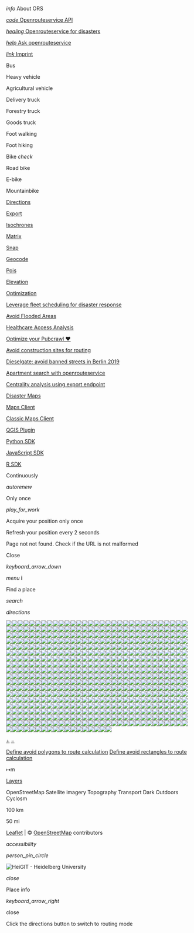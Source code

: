 _info_ About ORS

[_code_ Openrouteservice API](https://openrouteservice.org/)

[_healing_ Openrouteservice for disasters](https://disaster.openrouteservice.org/)

[_help_ Ask openrouteservice](https://ask.openrouteservice.org/c/maps/20)

[_link_ Imprint](https://heigit.org/imprint/)

Bus


Heavy vehicle


Agricultural vehicle


Delivery truck


Forestry truck


Goods truck


Foot walking


Foot hiking


Bike
_check_

Road bike


E-bike


Mountainbike


[Directions](https://maps.openrouteservice.org/dev/#/api-docs/v2/directions/%7Bprofile%7D/get "Directions")

[Export](https://maps.openrouteservice.org/dev/#/api-docs/v2/export/%7Bprofile%7D/post "Export")

[Isochrones](https://maps.openrouteservice.org/dev/#/api-docs/v2/isochrones/%7Bprofile%7D/post "Isochrones")

[Matrix](https://maps.openrouteservice.org/dev/#/api-docs/v2/matrix/%7Bprofile%7D/post "Matrix")

[Snap](https://maps.openrouteservice.org/dev/#/api-docs/v2/snap/%7Bprofile%7D/post "Snap")

[Geocode](https://maps.openrouteservice.org/dev/#/api-docs/geocode "Geocode")

[Pois](https://maps.openrouteservice.org/dev/#/api-docs/pois/post "Pois")

[Elevation](https://maps.openrouteservice.org/dev/#/api-docs/elevation "Elevation")

[Optimization](https://maps.openrouteservice.org/dev/#/api-docs/optimization "Optimization")

[Leverage fleet scheduling for disaster response](https://maps.openrouteservice.org/disaster-optimization/ "Leverage fleet scheduling for disaster response")

[Avoid Flooded Areas](https://maps.openrouteservice.org/example-avoid-flooded-areas-with-ors "Avoid Flooded Areas")

[Healthcare Access Analysis](https://maps.openrouteservice.org/example-healthcare-access-analysis-with-ors "Healthcare Access Analysis")

[Optimize your Pubcrawl ♥](https://maps.openrouteservice.org/example-optimize-pub-crawl-with-ors/ "Optimize your Pubcrawl ♥")

[Avoid construction sites for routing](https://maps.openrouteservice.org/example-avoid-obstacles-while-routing/ "Avoid construction sites for routing")

[Dieselgate: avoid banned streets in Berlin 2019](https://maps.openrouteservice.org/dieselgate-avoid-berlin-banned-diesel-streets/ "Dieselgate: avoid banned streets in Berlin 2019")

[Apartment search with openrouteservice](https://maps.openrouteservice.org/example-apartment-search-with-ors/ "Apartment search with openrouteservice")

[Centrality analysis using export endpoint](https://maps.openrouteservice.org/centrality-analysis-using-export-endpoint "Centrality analysis using export endpoint")

[Disaster Maps](https://disaster.openrouteservice.org/ "Disaster Maps")

[Maps Client](https://maps.openrouteservice.org/ "Maps Client")

[Classic Maps Client](https://classic-maps.openrouteservice.org/ "Classic Maps Client")

[QGIS Plugin](https://github.com/GIScience/orstools-qgis-plugin "QGIS Plugin")

[Python SDK](https://github.com/GIScience/openrouteservice-py "Python SDK")

[JavaScript SDK](https://github.com/GIScience/openrouteservice-js "JavaScript SDK")

[R SDK](https://github.com/GIScience/openrouteservice-r "R SDK")

Continuously

_autorenew_

Only once

_play\_for\_work_

Acquire your position only once

Refresh your position every 2 seconds

Page not not found. Check if the URL is not malformed

Close

_keyboard\_arrow\_down_

_menu_
**i**

Find a place

_search_

_directions_

![](https://tile.openstreetmap.org/6/33/21.png)![](https://tile.openstreetmap.org/6/33/22.png)![](https://tile.openstreetmap.org/6/32/21.png)![](https://tile.openstreetmap.org/6/34/21.png)![](https://tile.openstreetmap.org/6/32/22.png)![](https://tile.openstreetmap.org/6/34/22.png)![](https://tile.openstreetmap.org/6/33/20.png)![](https://tile.openstreetmap.org/6/33/23.png)![](https://tile.openstreetmap.org/6/32/20.png)![](https://tile.openstreetmap.org/6/34/20.png)![](https://tile.openstreetmap.org/6/32/23.png)![](https://tile.openstreetmap.org/6/34/23.png)![](https://tile.openstreetmap.org/6/31/21.png)![](https://tile.openstreetmap.org/6/35/21.png)![](https://tile.openstreetmap.org/6/31/22.png)![](https://tile.openstreetmap.org/6/35/22.png)![](https://tile.openstreetmap.org/6/33/19.png)![](https://tile.openstreetmap.org/6/31/20.png)![](https://tile.openstreetmap.org/6/35/20.png)![](https://tile.openstreetmap.org/6/31/23.png)![](https://tile.openstreetmap.org/6/35/23.png)![](https://tile.openstreetmap.org/6/33/24.png)![](https://tile.openstreetmap.org/6/32/19.png)![](https://tile.openstreetmap.org/6/34/19.png)![](https://tile.openstreetmap.org/6/32/24.png)![](https://tile.openstreetmap.org/6/34/24.png)![](https://tile.openstreetmap.org/6/30/21.png)![](https://tile.openstreetmap.org/6/36/21.png)![](https://tile.openstreetmap.org/6/30/22.png)![](https://tile.openstreetmap.org/6/36/22.png)![](https://tile.openstreetmap.org/6/31/19.png)![](https://tile.openstreetmap.org/6/35/19.png)![](https://tile.openstreetmap.org/6/31/24.png)![](https://tile.openstreetmap.org/6/35/24.png)![](https://tile.openstreetmap.org/6/30/20.png)![](https://tile.openstreetmap.org/6/36/20.png)![](https://tile.openstreetmap.org/6/30/23.png)![](https://tile.openstreetmap.org/6/36/23.png)![](https://tile.openstreetmap.org/6/33/18.png)![](https://tile.openstreetmap.org/6/33/25.png)![](https://tile.openstreetmap.org/6/32/18.png)![](https://tile.openstreetmap.org/6/34/18.png)![](https://tile.openstreetmap.org/6/32/25.png)![](https://tile.openstreetmap.org/6/34/25.png)![](https://tile.openstreetmap.org/6/30/19.png)![](https://tile.openstreetmap.org/6/36/19.png)![](https://tile.openstreetmap.org/6/30/24.png)![](https://tile.openstreetmap.org/6/36/24.png)![](https://tile.openstreetmap.org/6/31/18.png)![](https://tile.openstreetmap.org/6/35/18.png)![](https://tile.openstreetmap.org/6/29/21.png)![](https://tile.openstreetmap.org/6/37/21.png)![](https://tile.openstreetmap.org/6/29/22.png)![](https://tile.openstreetmap.org/6/37/22.png)![](https://tile.openstreetmap.org/6/31/25.png)![](https://tile.openstreetmap.org/6/35/25.png)![](https://tile.openstreetmap.org/6/29/20.png)![](https://tile.openstreetmap.org/6/37/20.png)![](https://tile.openstreetmap.org/6/29/23.png)![](https://tile.openstreetmap.org/6/37/23.png)![](https://tile.openstreetmap.org/6/33/17.png)![](https://tile.openstreetmap.org/6/33/26.png)![](https://tile.openstreetmap.org/6/32/17.png)![](https://tile.openstreetmap.org/6/34/17.png)![](https://tile.openstreetmap.org/6/30/18.png)![](https://tile.openstreetmap.org/6/36/18.png)![](https://tile.openstreetmap.org/6/30/25.png)![](https://tile.openstreetmap.org/6/36/25.png)![](https://tile.openstreetmap.org/6/32/26.png)![](https://tile.openstreetmap.org/6/34/26.png)![](https://tile.openstreetmap.org/6/29/19.png)![](https://tile.openstreetmap.org/6/37/19.png)![](https://tile.openstreetmap.org/6/29/24.png)![](https://tile.openstreetmap.org/6/37/24.png)![](https://tile.openstreetmap.org/6/31/17.png)![](https://tile.openstreetmap.org/6/35/17.png)![](https://tile.openstreetmap.org/6/31/26.png)![](https://tile.openstreetmap.org/6/35/26.png)![](https://tile.openstreetmap.org/6/29/18.png)![](https://tile.openstreetmap.org/6/37/18.png)![](https://tile.openstreetmap.org/6/29/25.png)![](https://tile.openstreetmap.org/6/37/25.png)![](https://tile.openstreetmap.org/6/30/17.png)![](https://tile.openstreetmap.org/6/36/17.png)![](https://tile.openstreetmap.org/6/30/26.png)![](https://tile.openstreetmap.org/6/36/26.png)![](https://tile.openstreetmap.org/6/33/16.png)![](https://tile.openstreetmap.org/6/33/27.png)![](https://tile.openstreetmap.org/6/32/16.png)![](https://tile.openstreetmap.org/6/34/16.png)![](https://tile.openstreetmap.org/6/32/27.png)![](https://tile.openstreetmap.org/6/34/27.png)![](https://tile.openstreetmap.org/6/31/16.png)![](https://tile.openstreetmap.org/6/35/16.png)![](https://tile.openstreetmap.org/6/31/27.png)![](https://tile.openstreetmap.org/6/35/27.png)![](https://tile.openstreetmap.org/6/29/17.png)![](https://tile.openstreetmap.org/6/37/17.png)![](https://tile.openstreetmap.org/6/29/26.png)![](https://tile.openstreetmap.org/6/37/26.png)![](https://tile.openstreetmap.org/6/30/16.png)![](https://tile.openstreetmap.org/6/36/16.png)![](https://tile.openstreetmap.org/6/30/27.png)![](https://tile.openstreetmap.org/6/36/27.png)![](https://tile.openstreetmap.org/6/33/15.png)![](https://tile.openstreetmap.org/6/33/28.png)![](https://tile.openstreetmap.org/6/32/15.png)![](https://tile.openstreetmap.org/6/34/15.png)![](https://tile.openstreetmap.org/6/32/28.png)![](https://tile.openstreetmap.org/6/34/28.png)![](https://tile.openstreetmap.org/6/31/15.png)![](https://tile.openstreetmap.org/6/35/15.png)![](https://tile.openstreetmap.org/6/29/16.png)![](https://tile.openstreetmap.org/6/37/16.png)![](https://tile.openstreetmap.org/6/29/27.png)![](https://tile.openstreetmap.org/6/37/27.png)![](https://tile.openstreetmap.org/6/31/28.png)![](https://tile.openstreetmap.org/6/35/28.png)![](https://tile.openstreetmap.org/6/30/15.png)![](https://tile.openstreetmap.org/6/36/15.png)![](https://tile.openstreetmap.org/6/30/28.png)![](https://tile.openstreetmap.org/6/36/28.png)![](https://tile.openstreetmap.org/6/33/14.png)![](https://tile.openstreetmap.org/6/33/29.png)![](https://tile.openstreetmap.org/6/32/14.png)![](https://tile.openstreetmap.org/6/34/14.png)![](https://tile.openstreetmap.org/6/32/29.png)![](https://tile.openstreetmap.org/6/34/29.png)![](https://tile.openstreetmap.org/6/29/15.png)![](https://tile.openstreetmap.org/6/37/15.png)![](https://tile.openstreetmap.org/6/29/28.png)![](https://tile.openstreetmap.org/6/37/28.png)![](https://tile.openstreetmap.org/6/31/14.png)![](https://tile.openstreetmap.org/6/35/14.png)![](https://tile.openstreetmap.org/6/31/29.png)![](https://tile.openstreetmap.org/6/35/29.png)![](https://tile.openstreetmap.org/6/30/14.png)![](https://tile.openstreetmap.org/6/36/14.png)![](https://tile.openstreetmap.org/6/30/29.png)![](https://tile.openstreetmap.org/6/36/29.png)![](https://tile.openstreetmap.org/6/33/13.png)![](https://tile.openstreetmap.org/6/29/14.png)![](https://tile.openstreetmap.org/6/37/14.png)![](https://tile.openstreetmap.org/6/29/29.png)![](https://tile.openstreetmap.org/6/37/29.png)![](https://tile.openstreetmap.org/6/33/30.png)![](https://tile.openstreetmap.org/6/32/13.png)![](https://tile.openstreetmap.org/6/34/13.png)![](https://tile.openstreetmap.org/6/32/30.png)![](https://tile.openstreetmap.org/6/34/30.png)![](https://tile.openstreetmap.org/6/31/13.png)![](https://tile.openstreetmap.org/6/35/13.png)![](https://tile.openstreetmap.org/6/31/30.png)![](https://tile.openstreetmap.org/6/35/30.png)![](https://tile.openstreetmap.org/6/30/13.png)![](https://tile.openstreetmap.org/6/36/13.png)![](https://tile.openstreetmap.org/6/30/30.png)![](https://tile.openstreetmap.org/6/36/30.png)![](https://tile.openstreetmap.org/6/29/13.png)![](https://tile.openstreetmap.org/6/37/13.png)![](https://tile.openstreetmap.org/6/29/30.png)![](https://tile.openstreetmap.org/6/37/30.png)![](https://tile.openstreetmap.org/6/33/12.png)![](https://tile.openstreetmap.org/6/33/31.png)![](https://tile.openstreetmap.org/6/32/12.png)![](https://tile.openstreetmap.org/6/34/12.png)![](https://tile.openstreetmap.org/6/32/31.png)![](https://tile.openstreetmap.org/6/34/31.png)![](https://tile.openstreetmap.org/6/31/12.png)![](https://tile.openstreetmap.org/6/35/12.png)![](https://tile.openstreetmap.org/6/31/31.png)![](https://tile.openstreetmap.org/6/35/31.png)![](https://tile.openstreetmap.org/6/30/12.png)![](https://tile.openstreetmap.org/6/36/12.png)![](https://tile.openstreetmap.org/6/30/31.png)![](https://tile.openstreetmap.org/6/36/31.png)![](https://tile.openstreetmap.org/6/29/12.png)![](https://tile.openstreetmap.org/6/37/12.png)![](https://tile.openstreetmap.org/6/29/31.png)![](https://tile.openstreetmap.org/6/37/31.png)![](https://tile.openstreetmap.org/6/33/11.png)![](https://tile.openstreetmap.org/6/33/32.png)![](https://tile.openstreetmap.org/6/32/11.png)![](https://tile.openstreetmap.org/6/34/11.png)![](https://tile.openstreetmap.org/6/32/32.png)![](https://tile.openstreetmap.org/6/34/32.png)![](https://tile.openstreetmap.org/6/31/11.png)![](https://tile.openstreetmap.org/6/35/11.png)![](https://tile.openstreetmap.org/6/31/32.png)![](https://tile.openstreetmap.org/6/35/32.png)![](https://tile.openstreetmap.org/6/30/11.png)![](https://tile.openstreetmap.org/6/36/11.png)![](https://tile.openstreetmap.org/6/30/32.png)![](https://tile.openstreetmap.org/6/36/32.png)![](https://tile.openstreetmap.org/6/29/11.png)![](https://tile.openstreetmap.org/6/37/11.png)![](https://tile.openstreetmap.org/6/29/32.png)![](https://tile.openstreetmap.org/6/37/32.png)![](https://tile.openstreetmap.org/6/33/10.png)![](https://tile.openstreetmap.org/6/33/33.png)![](https://tile.openstreetmap.org/6/32/10.png)![](https://tile.openstreetmap.org/6/34/10.png)![](https://tile.openstreetmap.org/6/32/33.png)![](https://tile.openstreetmap.org/6/34/33.png)![](https://tile.openstreetmap.org/6/31/10.png)![](https://tile.openstreetmap.org/6/35/10.png)![](https://tile.openstreetmap.org/6/31/33.png)![](https://tile.openstreetmap.org/6/35/33.png)![](https://tile.openstreetmap.org/6/30/10.png)![](https://tile.openstreetmap.org/6/36/10.png)![](https://tile.openstreetmap.org/6/30/33.png)![](https://tile.openstreetmap.org/6/36/33.png)![](https://tile.openstreetmap.org/6/29/10.png)![](https://tile.openstreetmap.org/6/37/10.png)![](https://tile.openstreetmap.org/6/29/33.png)![](https://tile.openstreetmap.org/6/37/33.png)![](https://tile.openstreetmap.org/6/33/9.png)![](https://tile.openstreetmap.org/6/33/34.png)![](https://tile.openstreetmap.org/6/32/9.png)![](https://tile.openstreetmap.org/6/34/9.png)![](https://tile.openstreetmap.org/6/32/34.png)![](https://tile.openstreetmap.org/6/34/34.png)![](https://tile.openstreetmap.org/6/31/9.png)![](https://tile.openstreetmap.org/6/35/9.png)![](https://tile.openstreetmap.org/6/31/34.png)![](https://tile.openstreetmap.org/6/35/34.png)![](https://tile.openstreetmap.org/6/30/9.png)![](https://tile.openstreetmap.org/6/36/9.png)![](https://tile.openstreetmap.org/6/30/34.png)![](https://tile.openstreetmap.org/6/36/34.png)![](https://tile.openstreetmap.org/6/29/9.png)![](https://tile.openstreetmap.org/6/37/9.png)![](https://tile.openstreetmap.org/6/29/34.png)![](https://tile.openstreetmap.org/6/37/34.png)![](https://tile.openstreetmap.org/6/33/8.png)![](https://tile.openstreetmap.org/6/33/35.png)![](https://tile.openstreetmap.org/6/32/8.png)![](https://tile.openstreetmap.org/6/34/8.png)![](https://tile.openstreetmap.org/6/32/35.png)![](https://tile.openstreetmap.org/6/34/35.png)![](https://tile.openstreetmap.org/6/31/8.png)![](https://tile.openstreetmap.org/6/35/8.png)![](https://tile.openstreetmap.org/6/31/35.png)![](https://tile.openstreetmap.org/6/35/35.png)![](https://tile.openstreetmap.org/6/30/8.png)![](https://tile.openstreetmap.org/6/36/8.png)![](https://tile.openstreetmap.org/6/30/35.png)![](https://tile.openstreetmap.org/6/36/35.png)![](https://tile.openstreetmap.org/6/29/8.png)![](https://tile.openstreetmap.org/6/37/8.png)![](https://tile.openstreetmap.org/6/29/35.png)![](https://tile.openstreetmap.org/6/37/35.png)![](https://tile.openstreetmap.org/6/33/7.png)![](https://tile.openstreetmap.org/6/33/36.png)![](https://tile.openstreetmap.org/6/32/7.png)![](https://tile.openstreetmap.org/6/34/7.png)![](https://tile.openstreetmap.org/6/32/36.png)![](https://tile.openstreetmap.org/6/34/36.png)![](https://tile.openstreetmap.org/6/31/7.png)![](https://tile.openstreetmap.org/6/35/7.png)![](https://tile.openstreetmap.org/6/31/36.png)![](https://tile.openstreetmap.org/6/35/36.png)![](https://tile.openstreetmap.org/6/30/7.png)![](https://tile.openstreetmap.org/6/36/7.png)![](https://tile.openstreetmap.org/6/30/36.png)![](https://tile.openstreetmap.org/6/36/36.png)![](https://tile.openstreetmap.org/6/29/7.png)![](https://tile.openstreetmap.org/6/37/7.png)![](https://tile.openstreetmap.org/6/29/36.png)![](https://tile.openstreetmap.org/6/37/36.png)![](https://tile.openstreetmap.org/6/33/6.png)![](https://tile.openstreetmap.org/6/33/37.png)![](https://tile.openstreetmap.org/6/32/6.png)![](https://tile.openstreetmap.org/6/34/6.png)![](https://tile.openstreetmap.org/6/32/37.png)![](https://tile.openstreetmap.org/6/34/37.png)![](https://tile.openstreetmap.org/6/31/6.png)![](https://tile.openstreetmap.org/6/35/6.png)![](https://tile.openstreetmap.org/6/31/37.png)![](https://tile.openstreetmap.org/6/35/37.png)![](https://tile.openstreetmap.org/6/30/6.png)![](https://tile.openstreetmap.org/6/36/6.png)![](https://tile.openstreetmap.org/6/30/37.png)![](https://tile.openstreetmap.org/6/36/37.png)![](https://tile.openstreetmap.org/6/29/6.png)![](https://tile.openstreetmap.org/6/37/6.png)![](https://tile.openstreetmap.org/6/29/37.png)![](https://tile.openstreetmap.org/6/37/37.png)![](https://tile.openstreetmap.org/6/33/5.png)![](https://tile.openstreetmap.org/6/33/38.png)![](https://tile.openstreetmap.org/6/32/5.png)![](https://tile.openstreetmap.org/6/34/5.png)![](https://tile.openstreetmap.org/6/32/38.png)![](https://tile.openstreetmap.org/6/34/38.png)![](https://tile.openstreetmap.org/6/31/5.png)![](https://tile.openstreetmap.org/6/35/5.png)![](https://tile.openstreetmap.org/6/31/38.png)![](https://tile.openstreetmap.org/6/35/38.png)![](https://tile.openstreetmap.org/6/30/5.png)![](https://tile.openstreetmap.org/6/36/5.png)![](https://tile.openstreetmap.org/6/30/38.png)![](https://tile.openstreetmap.org/6/36/38.png)![](https://tile.openstreetmap.org/6/29/5.png)![](https://tile.openstreetmap.org/6/37/5.png)![](https://tile.openstreetmap.org/6/29/38.png)![](https://tile.openstreetmap.org/6/37/38.png)![](https://tile.openstreetmap.org/6/33/4.png)![](https://tile.openstreetmap.org/6/33/39.png)![](https://tile.openstreetmap.org/6/32/4.png)![](https://tile.openstreetmap.org/6/34/4.png)![](https://tile.openstreetmap.org/6/32/39.png)![](https://tile.openstreetmap.org/6/34/39.png)![](https://tile.openstreetmap.org/6/31/4.png)![](https://tile.openstreetmap.org/6/35/4.png)![](https://tile.openstreetmap.org/6/31/39.png)![](https://tile.openstreetmap.org/6/35/39.png)![](https://tile.openstreetmap.org/6/30/4.png)![](https://tile.openstreetmap.org/6/36/4.png)![](https://tile.openstreetmap.org/6/30/39.png)![](https://tile.openstreetmap.org/6/36/39.png)![](https://tile.openstreetmap.org/6/29/4.png)![](https://tile.openstreetmap.org/6/37/4.png)![](https://tile.openstreetmap.org/6/29/39.png)![](https://tile.openstreetmap.org/6/37/39.png)![](https://tile.openstreetmap.org/6/33/3.png)![](https://tile.openstreetmap.org/6/33/40.png)![](https://tile.openstreetmap.org/6/32/3.png)![](https://tile.openstreetmap.org/6/34/3.png)![](https://tile.openstreetmap.org/6/32/40.png)![](https://tile.openstreetmap.org/6/34/40.png)![](https://tile.openstreetmap.org/6/31/3.png)![](https://tile.openstreetmap.org/6/35/3.png)![](https://tile.openstreetmap.org/6/31/40.png)![](https://tile.openstreetmap.org/6/35/40.png)![](https://tile.openstreetmap.org/6/30/3.png)![](https://tile.openstreetmap.org/6/36/3.png)![](https://tile.openstreetmap.org/6/30/40.png)![](https://tile.openstreetmap.org/6/36/40.png)![](https://tile.openstreetmap.org/6/29/3.png)![](https://tile.openstreetmap.org/6/37/3.png)![](https://tile.openstreetmap.org/6/29/40.png)![](https://tile.openstreetmap.org/6/37/40.png)![](https://tile.openstreetmap.org/6/33/2.png)![](https://tile.openstreetmap.org/6/33/41.png)![](https://tile.openstreetmap.org/6/32/2.png)![](https://tile.openstreetmap.org/6/34/2.png)![](https://tile.openstreetmap.org/6/32/41.png)![](https://tile.openstreetmap.org/6/34/41.png)![](https://tile.openstreetmap.org/6/31/2.png)![](https://tile.openstreetmap.org/6/35/2.png)![](https://tile.openstreetmap.org/6/31/41.png)![](https://tile.openstreetmap.org/6/35/41.png)![](https://tile.openstreetmap.org/6/30/2.png)![](https://tile.openstreetmap.org/6/36/2.png)![](https://tile.openstreetmap.org/6/30/41.png)![](https://tile.openstreetmap.org/6/36/41.png)![](https://tile.openstreetmap.org/6/29/2.png)![](https://tile.openstreetmap.org/6/37/2.png)![](https://tile.openstreetmap.org/6/29/41.png)![](https://tile.openstreetmap.org/6/37/41.png)![](https://tile.openstreetmap.org/6/33/1.png)![](https://tile.openstreetmap.org/6/33/42.png)![](https://tile.openstreetmap.org/6/32/1.png)![](https://tile.openstreetmap.org/6/34/1.png)![](https://tile.openstreetmap.org/6/32/42.png)![](https://tile.openstreetmap.org/6/34/42.png)![](https://tile.openstreetmap.org/6/31/1.png)![](https://tile.openstreetmap.org/6/35/1.png)![](https://tile.openstreetmap.org/6/31/42.png)![](https://tile.openstreetmap.org/6/35/42.png)![](https://tile.openstreetmap.org/6/30/1.png)![](https://tile.openstreetmap.org/6/36/1.png)![](https://tile.openstreetmap.org/6/30/42.png)![](https://tile.openstreetmap.org/6/36/42.png)![](https://tile.openstreetmap.org/6/29/1.png)![](https://tile.openstreetmap.org/6/37/1.png)![](https://tile.openstreetmap.org/6/29/42.png)![](https://tile.openstreetmap.org/6/37/42.png)![](https://tile.openstreetmap.org/6/33/0.png)![](https://tile.openstreetmap.org/6/33/43.png)![](https://tile.openstreetmap.org/6/32/0.png)![](https://tile.openstreetmap.org/6/34/0.png)![](https://tile.openstreetmap.org/6/32/43.png)![](https://tile.openstreetmap.org/6/34/43.png)![](https://tile.openstreetmap.org/6/31/0.png)![](https://tile.openstreetmap.org/6/35/0.png)![](https://tile.openstreetmap.org/6/31/43.png)![](https://tile.openstreetmap.org/6/35/43.png)![](https://tile.openstreetmap.org/6/30/0.png)![](https://tile.openstreetmap.org/6/36/0.png)![](https://tile.openstreetmap.org/6/30/43.png)![](https://tile.openstreetmap.org/6/36/43.png)![](https://tile.openstreetmap.org/6/29/0.png)![](https://tile.openstreetmap.org/6/37/0.png)![](https://tile.openstreetmap.org/6/29/43.png)![](https://tile.openstreetmap.org/6/37/43.png)![](https://tile.openstreetmap.org/6/33/44.png)![](https://tile.openstreetmap.org/6/32/44.png)![](https://tile.openstreetmap.org/6/34/44.png)![](https://tile.openstreetmap.org/6/31/44.png)![](https://tile.openstreetmap.org/6/35/44.png)![](https://tile.openstreetmap.org/6/30/44.png)![](https://tile.openstreetmap.org/6/36/44.png)![](https://tile.openstreetmap.org/6/29/44.png)![](https://tile.openstreetmap.org/6/37/44.png)![](https://tile.openstreetmap.org/6/33/45.png)![](https://tile.openstreetmap.org/6/32/45.png)![](https://tile.openstreetmap.org/6/34/45.png)![](https://tile.openstreetmap.org/6/31/45.png)![](https://tile.openstreetmap.org/6/35/45.png)![](https://tile.openstreetmap.org/6/30/45.png)![](https://tile.openstreetmap.org/6/36/45.png)![](https://tile.openstreetmap.org/6/29/45.png)![](https://tile.openstreetmap.org/6/37/45.png)![](https://tile.openstreetmap.org/6/33/46.png)![](https://tile.openstreetmap.org/6/32/46.png)![](https://tile.openstreetmap.org/6/34/46.png)![](https://tile.openstreetmap.org/6/31/46.png)![](https://tile.openstreetmap.org/6/35/46.png)![](https://tile.openstreetmap.org/6/30/46.png)![](https://tile.openstreetmap.org/6/36/46.png)![](https://tile.openstreetmap.org/6/29/46.png)![](https://tile.openstreetmap.org/6/37/46.png)![](https://tile.openstreetmap.org/6/33/47.png)![](https://tile.openstreetmap.org/6/32/47.png)![](https://tile.openstreetmap.org/6/34/47.png)![](https://tile.openstreetmap.org/6/31/47.png)![](https://tile.openstreetmap.org/6/35/47.png)![](https://tile.openstreetmap.org/6/30/47.png)![](https://tile.openstreetmap.org/6/36/47.png)![](https://tile.openstreetmap.org/6/29/47.png)![](https://tile.openstreetmap.org/6/37/47.png)![](https://tile.openstreetmap.org/6/33/48.png)![](https://tile.openstreetmap.org/6/32/48.png)![](https://tile.openstreetmap.org/6/34/48.png)![](https://tile.openstreetmap.org/6/31/48.png)![](https://tile.openstreetmap.org/6/35/48.png)![](https://tile.openstreetmap.org/6/30/48.png)![](https://tile.openstreetmap.org/6/36/48.png)![](https://tile.openstreetmap.org/6/29/48.png)![](https://tile.openstreetmap.org/6/37/48.png)![](https://tile.openstreetmap.org/6/33/49.png)![](https://tile.openstreetmap.org/6/32/49.png)![](https://tile.openstreetmap.org/6/34/49.png)![](https://tile.openstreetmap.org/6/31/49.png)![](https://tile.openstreetmap.org/6/35/49.png)![](https://tile.openstreetmap.org/6/30/49.png)![](https://tile.openstreetmap.org/6/36/49.png)![](https://tile.openstreetmap.org/6/29/49.png)![](https://tile.openstreetmap.org/6/37/49.png)![](https://tile.openstreetmap.org/6/33/50.png)![](https://tile.openstreetmap.org/6/32/50.png)![](https://tile.openstreetmap.org/6/34/50.png)![](https://tile.openstreetmap.org/6/31/50.png)![](https://tile.openstreetmap.org/6/35/50.png)![](https://tile.openstreetmap.org/6/30/50.png)![](https://tile.openstreetmap.org/6/36/50.png)![](https://tile.openstreetmap.org/6/29/50.png)![](https://tile.openstreetmap.org/6/37/50.png)![](https://tile.openstreetmap.org/6/33/51.png)![](https://tile.openstreetmap.org/6/32/51.png)![](https://tile.openstreetmap.org/6/34/51.png)![](https://tile.openstreetmap.org/6/31/51.png)![](https://tile.openstreetmap.org/6/35/51.png)![](https://tile.openstreetmap.org/6/30/51.png)![](https://tile.openstreetmap.org/6/36/51.png)![](https://tile.openstreetmap.org/6/29/51.png)![](https://tile.openstreetmap.org/6/37/51.png)![](https://tile.openstreetmap.org/6/33/52.png)![](https://tile.openstreetmap.org/6/32/52.png)![](https://tile.openstreetmap.org/6/34/52.png)![](https://tile.openstreetmap.org/6/31/52.png)![](https://tile.openstreetmap.org/6/35/52.png)![](https://tile.openstreetmap.org/6/30/52.png)![](https://tile.openstreetmap.org/6/36/52.png)![](https://tile.openstreetmap.org/6/29/52.png)![](https://tile.openstreetmap.org/6/37/52.png)![](https://tile.openstreetmap.org/6/33/53.png)![](https://tile.openstreetmap.org/6/32/53.png)![](https://tile.openstreetmap.org/6/34/53.png)![](https://tile.openstreetmap.org/6/31/53.png)![](https://tile.openstreetmap.org/6/35/53.png)![](https://tile.openstreetmap.org/6/30/53.png)![](https://tile.openstreetmap.org/6/36/53.png)![](https://tile.openstreetmap.org/6/29/53.png)![](https://tile.openstreetmap.org/6/37/53.png)![](https://tile.openstreetmap.org/6/33/54.png)![](https://tile.openstreetmap.org/6/32/54.png)![](https://tile.openstreetmap.org/6/34/54.png)![](https://tile.openstreetmap.org/6/31/54.png)![](https://tile.openstreetmap.org/6/35/54.png)![](https://tile.openstreetmap.org/6/30/54.png)![](https://tile.openstreetmap.org/6/36/54.png)![](https://tile.openstreetmap.org/6/29/54.png)![](https://tile.openstreetmap.org/6/37/54.png)![](https://tile.openstreetmap.org/6/33/55.png)![](https://tile.openstreetmap.org/6/32/55.png)![](https://tile.openstreetmap.org/6/34/55.png)![](https://tile.openstreetmap.org/6/31/55.png)![](https://tile.openstreetmap.org/6/35/55.png)![](https://tile.openstreetmap.org/6/30/55.png)![](https://tile.openstreetmap.org/6/36/55.png)![](https://tile.openstreetmap.org/6/29/55.png)![](https://tile.openstreetmap.org/6/37/55.png)![](https://tile.openstreetmap.org/6/33/56.png)![](https://tile.openstreetmap.org/6/32/56.png)![](https://tile.openstreetmap.org/6/34/56.png)![](https://tile.openstreetmap.org/6/31/56.png)![](https://tile.openstreetmap.org/6/35/56.png)![](https://tile.openstreetmap.org/6/30/56.png)![](https://tile.openstreetmap.org/6/36/56.png)![](https://tile.openstreetmap.org/6/29/56.png)![](https://tile.openstreetmap.org/6/37/56.png)![](https://tile.openstreetmap.org/6/33/57.png)![](https://tile.openstreetmap.org/6/32/57.png)![](https://tile.openstreetmap.org/6/34/57.png)![](https://tile.openstreetmap.org/6/31/57.png)![](https://tile.openstreetmap.org/6/35/57.png)![](https://tile.openstreetmap.org/6/30/57.png)![](https://tile.openstreetmap.org/6/36/57.png)![](https://tile.openstreetmap.org/6/29/57.png)![](https://tile.openstreetmap.org/6/37/57.png)![](https://tile.openstreetmap.org/6/33/58.png)![](https://tile.openstreetmap.org/6/32/58.png)![](https://tile.openstreetmap.org/6/34/58.png)![](https://tile.openstreetmap.org/6/31/58.png)![](https://tile.openstreetmap.org/6/35/58.png)![](https://tile.openstreetmap.org/6/30/58.png)![](https://tile.openstreetmap.org/6/36/58.png)![](https://tile.openstreetmap.org/6/29/58.png)![](https://tile.openstreetmap.org/6/37/58.png)![](https://tile.openstreetmap.org/6/33/59.png)![](https://tile.openstreetmap.org/6/32/59.png)![](https://tile.openstreetmap.org/6/34/59.png)![](https://tile.openstreetmap.org/6/31/59.png)![](https://tile.openstreetmap.org/6/35/59.png)![](https://tile.openstreetmap.org/6/30/59.png)![](https://tile.openstreetmap.org/6/36/59.png)![](https://tile.openstreetmap.org/6/29/59.png)![](https://tile.openstreetmap.org/6/37/59.png)![](https://tile.openstreetmap.org/6/33/60.png)![](https://tile.openstreetmap.org/6/32/60.png)![](https://tile.openstreetmap.org/6/34/60.png)![](https://tile.openstreetmap.org/6/31/60.png)![](https://tile.openstreetmap.org/6/35/60.png)![](https://tile.openstreetmap.org/6/30/60.png)![](https://tile.openstreetmap.org/6/36/60.png)![](https://tile.openstreetmap.org/6/29/60.png)![](https://tile.openstreetmap.org/6/37/60.png)![](https://tile.openstreetmap.org/6/33/61.png)![](https://tile.openstreetmap.org/6/32/61.png)![](https://tile.openstreetmap.org/6/34/61.png)![](https://tile.openstreetmap.org/6/31/61.png)![](https://tile.openstreetmap.org/6/35/61.png)![](https://tile.openstreetmap.org/6/30/61.png)![](https://tile.openstreetmap.org/6/36/61.png)![](https://tile.openstreetmap.org/6/29/61.png)![](https://tile.openstreetmap.org/6/37/61.png)![](https://tile.openstreetmap.org/6/33/62.png)![](https://tile.openstreetmap.org/6/32/62.png)![](https://tile.openstreetmap.org/6/34/62.png)![](https://tile.openstreetmap.org/6/31/62.png)![](https://tile.openstreetmap.org/6/35/62.png)![](https://tile.openstreetmap.org/6/30/62.png)![](https://tile.openstreetmap.org/6/36/62.png)![](https://tile.openstreetmap.org/6/29/62.png)![](https://tile.openstreetmap.org/6/37/62.png)![](https://tile.openstreetmap.org/6/33/63.png)![](https://tile.openstreetmap.org/6/32/63.png)![](https://tile.openstreetmap.org/6/34/63.png)![](https://tile.openstreetmap.org/6/31/63.png)![](https://tile.openstreetmap.org/6/35/63.png)![](https://tile.openstreetmap.org/6/30/63.png)![](https://tile.openstreetmap.org/6/36/63.png)![](https://tile.openstreetmap.org/6/29/63.png)![](https://tile.openstreetmap.org/6/37/63.png)

[+](https://maps.openrouteservice.org/# "Zoom in") [−](https://maps.openrouteservice.org/# "Zoom out")

[Define avoid polygons to route calculation](https://maps.openrouteservice.org/# "Define avoid polygons to route calculation") [Define avoid rectangles to route calculation](https://maps.openrouteservice.org/# "Define avoid rectangles to route calculation")

↦m

[Layers](https://maps.openrouteservice.org/# "Layers")

OpenStreetMap Satellite imagery Topography Transport Dark Outdoors Cyclosm

100 km

50 mi

[Leaflet](https://leafletjs.com/ "A JavaScript library for interactive maps") \| © [OpenStreetMap](https://osm.org/copyright) contributors

_accessibility_

_person\_pin\_circle_

![HeiGIT - Heidelberg University](https://maps.openrouteservice.org/static/img/heigit-and-hd-uni.png)

_close_

Place info

_keyboard\_arrow\_right_

close

Click the directions button to switch to routing mode